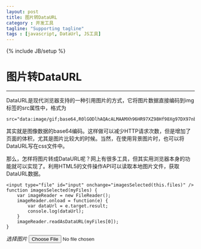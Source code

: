 ```yaml
---
layout: post
title: 图片转DataURL
category : 开发工具
tagline: "Supporting tagline"
tags : [javascript, DataUrl, JS工具]
---
```

{% include JB/setup %}
# 图片转DataURL
---


DataURL是现代浏览器支持的一种引用图片的方式，它将图片数据直接编码到img标签的src属性中，格式为

	src="data:image/gif;base64,R0lGODlhAQAcALMAAMXh96HR97XZ98Hf98Xg97DX97nb98Lf97vc98Tg973d96rU97ba97%2Fe96XS9wAAACH5BAAAAAAALAAAAAABABwAAAQVMLhVBDNItXESAURyDI2CGIxQLE4EADs%3D"

其实就是图像数据的base64编码。这样做可以减少HTTP请求次数，但是增加了页面的体积，尤其是图片比较大的时候。当然，在使用背景图片时，也可以将DataURL写在css文件中。

那么，怎样将图片转成DataURL呢？网上有很多工具，但其实用浏览器本身的功能就可以实现了。利用HTML5的文件操作API可以读取本地图片文件，获取DataURL数据。
<!--break-->

	<input type="file" id="input" onchange="imagesSelected(this.files)" />
	function imagesSelected(myFiles) {
		var imageReader = new FileReader();
		imageReader.onload = function(e) {
		    var dataUrl = e.target.result;
		    console.log(dataUrl);
		}
		imageReader.readAsDataURL(myFiles[0]);
	}
*选择图片*
<input type="file" id="input" onchange="imagesSelected(this.files)" />
<img id="imgSelecte" />